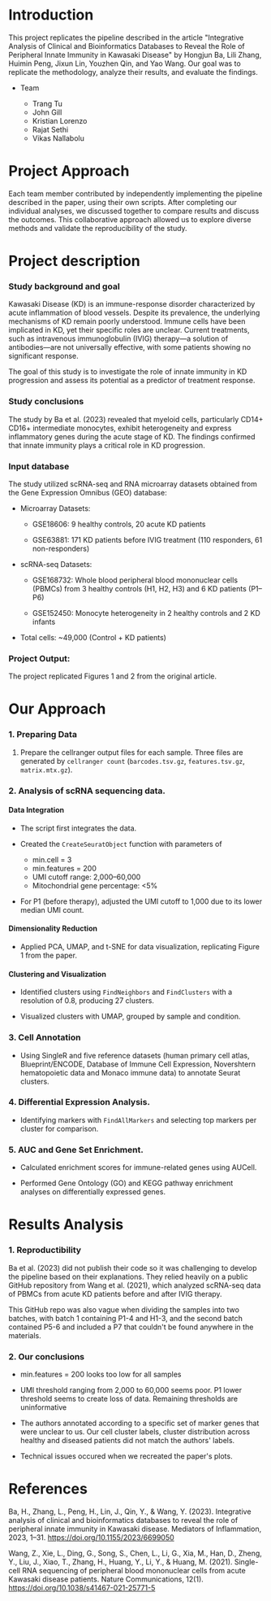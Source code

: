 # Introduction

This project replicates the pipeline described in the article "Integrative Analysis of Clinical and Bioinformatics Databases to Reveal the Role of Peripheral Innate Immunity in Kawasaki Disease" by Hongjun Ba, Lili Zhang, Huimin Peng, Jixun Lin, Youzhen Qin, and Yao Wang. Our goal was to replicate the methodology, analyze their results, and evaluate the findings.

* Team 

    * Trang Tu
    * John Gill
    * Kristian Lorenzo
    * Rajat Sethi
    * Vikas Nallabolu

# Project Approach

Each team member contributed by independently implementing the pipeline described in the paper, using their own scripts. After completing our individual analyses, we discussed together to compare results and discuss the outcomes. This collaborative approach allowed us to explore diverse methods and validate the reproducibility of the study.

# Project description

### Study background and goal

Kawasaki Disease (KD) is an immune-response disorder characterized by acute inflammation of blood vessels. Despite its prevalence, the underlying mechanisms of KD remain poorly understood. Immune cells have been implicated in KD, yet their specific roles are unclear. Current treatments, such as intravenous immunoglobulin (IVIG) therapy—a solution of antibodies—are not universally effective, with some patients showing no significant response.

The goal of this study is to investigate the role of innate immunity in KD progression and assess its potential as a predictor of treatment response.

### Study conclusions

The study by Ba et al. (2023) revealed that myeloid cells, particularly CD14+ CD16+ intermediate monocytes, exhibit heterogeneity and express inflammatory genes during the acute stage of KD. The findings confirmed that innate immunity plays a critical role in KD progression.

### Input database

The study utilized scRNA-seq and RNA microarray datasets obtained from the Gene Expression Omnibus (GEO) database:

* Microarray Datasets:

    * GSE18606: 9 healthy controls, 20 acute KD patients

    * GSE63881: 171 KD patients before IVIG treatment (110 responders, 61 non-responders)

* scRNA-seq Datasets:

    * GSE168732: Whole blood peripheral blood mononuclear cells (PBMCs) from 3 healthy controls (H1, H2, H3) and 6 KD patients (P1–P6)

    * GSE152450: Monocyte heterogeneity in 2 healthy controls and 2 KD infants

* Total cells: ~49,000 (Control + KD patients)

### Project Output: 

The project replicated Figures 1 and 2 from the original article.

# Our Approach

### 1. Preparing Data

1. Prepare the cellranger output files for each sample. Three files are generated by `cellranger count` (`barcodes.tsv.gz`, `features.tsv.gz`, `matrix.mtx.gz`). 

### 2. Analysis of scRNA sequencing data. 

#### Data Integration

* The script first integrates the data. 
    
* Created the `CreateSeuratObject` function with parameters of 

    * min.cell = 3
    * min.features = 200 
    * UMI cutoff range: 2,000–60,000
    * Mitochondrial gene percentage: <5%

 * For P1 (before therapy), adjusted the UMI cutoff to 1,000 due to its lower median UMI count. 

 #### Dimensionality Reduction

 * Applied PCA, UMAP, and t-SNE for data visualization, replicating Figure 1 from the paper.

#### Clustering and Visualization

* Identified clusters using `FindNeighbors` and `FindClusters` with a resolution of 0.8, producing 27 clusters.

* Visualized clusters with UMAP, grouped by sample and condition.

### 3. Cell Annotation

* Using SingleR and five reference datasets (human primary cell atlas, Blueprint/ENCODE, Database of Immune Cell Expression, Novershtern hematopoietic data and Monaco immune data) to annotate Seurat clusters. 

### 4. Differential Expression Analysis. 

 * Identifying markers with `FindAllMarkers` and selecting top markers per cluster for comparison. 

### 5. AUC and Gene Set Enrichment. 

* Calculated enrichment scores for immune-related genes using AUCell.

* Performed Gene Ontology (GO) and KEGG pathway enrichment analyses on differentially expressed genes.

# Results Analysis

### 1. Reproductibility 

Ba et al. (2023) did not publish their code so it was challenging to develop the pipeline based on their explanations. They relied heavily on a public GitHub repository from Wang et al. (2021), which analyzed scRNA-seq data of PBMCs from acute KD patients before and after IVIG therapy. 

This GitHub repo was also vague when dividing the samples into two batches, with batch 1 containing P1-4 and H1-3, and the second batch contained P5-6 and included a P7 that couldn't be found anywhere in the materials. 

### 2. Our conclusions

* min.features = 200 looks too low for all samples

* UMI threshold ranging from 2,000 to 60,000 seems poor. P1 lower threshold seems to create loss of data. Remaining thresholds are uninformative

* The authors annotated according to a specific set of marker genes that were unclear to us. Our cell cluster labels, cluster distribution across healthy and diseased patients did not match the authors' labels. 

* Technical issues occured when we recreated the paper's plots.

# References

Ba, H., Zhang, L., Peng, H., Lin, J., Qin, Y., & Wang, Y. (2023). Integrative analysis of clinical and bioinformatics databases to reveal the role of peripheral innate immunity in Kawasaki disease. Mediators of Inflammation, 2023, 1–31. https://doi.org/10.1155/2023/6699050

Wang, Z., Xie, L., Ding, G., Song, S., Chen, L., Li, G., Xia, M., Han, D., Zheng, Y., Liu, J., Xiao, T., Zhang, H., Huang, Y., Li, Y., & Huang, M. (2021). Single-cell RNA sequencing of peripheral blood mononuclear cells from acute Kawasaki disease patients. Nature Communications, 12(1). https://doi.org/10.1038/s41467-021-25771-5










    

